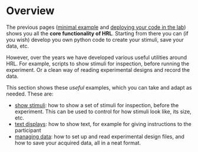 # Overview

The previous pages ([minimal example](../getting-started/minimal-usage-example) 
 and [deploying your code in the lab](../getting-started/deploying-in-lab))
shows you all the **core functionality of HRL**. 
Starting from there you can (if you wish) develop you own python code to create 
your stimuli, save your data, etc.

However, over the years we have developed various useful utilities
around HRL. For example, scripts to show stimuli for inspection, before 
running the experiment. Or a clean way of reading experimental designs
and record the data.

This section shows these *useful* examples, which you can take and 
adapt as needed. These are:

- [show stimuli](show-stimuli): how to show a set of stimuli for inspection, 
  before the experiment. This can be used to control for how stimuli look like, 
  its size, etc.
- [text displays](text-displays): how to show text, for example for 
   giving instructions to the participant
- [managing data](managing-data): how to set up and read experimental 
  design files, and how to save your acquired data, all in a neat format.
  

  
